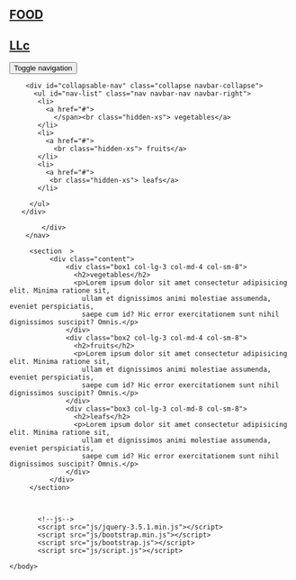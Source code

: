 <!DOCTYPE html>
<html>
    <head>
        <title>module3-assignment</title>
        <link href="css/style.css" rel="stylesheet" >
        <meta charset="utf-8">
        <meta http-equiv="X-UA-Compatibe" content="IE=edge">
        <meta name="viewport" content="width=device-width, initial-scale=1">
        <link href="css/bootstrap.min.css" rel="stylesheet">
    </head>
    <body>
        <nav id="header-nav" class="navbar navbar-default" >
            <div class="container">
                 <div class="navbar-header">
                  <div class="navbar-brand">
                    <a href="index.html"><h2>FOOD</h2></a>
                    <a href="index.html"><h2>LLc</h2></a>
                  </div>
                  <button type="button" class="navbar-toggle collapsed" data-toggle="collapse" data-target="#bs-example-navbar-collapse-1" aria-expanded="false">
                    <span class="sr-only">Toggle navigation</span>
                    <span class="icon-bar"></span>
                    <span class="icon-bar"></span>
                    <span class="icon-bar"></span>
                  </button>
                 </div>
                 
        <div id="collapsable-nav" class="collapse navbar-collapse">
          <ul id="nav-list" class="nav navbar-nav navbar-right">
           <li>
             <a href="#">
               </span><br class="hidden-xs"> vegetables</a>
           </li>
           <li>
             <a href="#">
               <br class="hidden-xs"> fruits</a>
           </li>
           <li>
             <a href="#">
              <br class="hidden-xs"> leafs</a>
           </li>
          
         </ul>
       </div>
                   
            </div>
        </nav> 
      
         <section  >
              <div class="content">
                  <div class="box1 col-lg-3 col-md-4 col-sm-8">
                    <h2>vegetables</h2>
                    <p>Lorem ipsum dolor sit amet consectetur adipisicing elit. Minima ratione sit, 
                      ullam et dignissimos animi molestiae assumenda, eveniet perspiciatis, 
                      saepe cum id? Hic error exercitationem sunt nihil dignissimos suscipit? Omnis.</p>
                  </div>
                  <div class="box2 col-lg-3 col-md-4 col-sm-8">
                    <h2>fruits</h2>
                    <p>Lorem ipsum dolor sit amet consectetur adipisicing elit. Minima ratione sit, 
                      ullam et dignissimos animi molestiae assumenda, eveniet perspiciatis, 
                      saepe cum id? Hic error exercitationem sunt nihil dignissimos suscipit? Omnis.</p>
                  </div>
                  <div class="box3 col-lg-3 col-md-8 col-sm-8">
                    <h2>leafs</h2>
                    <p>Lorem ipsum dolor sit amet consectetur adipisicing elit. Minima ratione sit, 
                      ullam et dignissimos animi molestiae assumenda, eveniet perspiciatis, 
                      saepe cum id? Hic error exercitationem sunt nihil dignissimos suscipit? Omnis.</p>
                  </div>
              </div>
         </section>



           <!--js-->
           <script src="js/jquery-3.5.1.min.js"></script>
           <script src="js/bootstrap.min.js"></script>
           <script src="js/bootstrap.js"></script>
           <script src="js/script.js"></script>

    </body>
</html>
